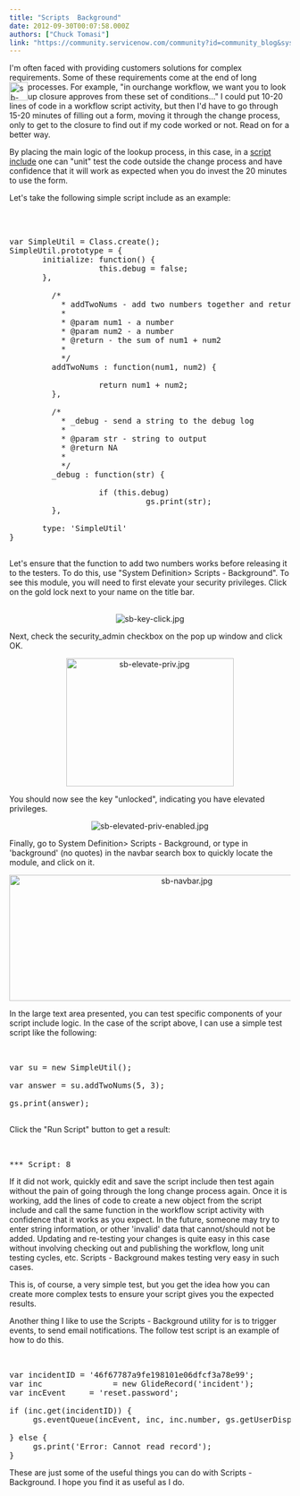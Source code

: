 ```yaml
---
title: "Scripts  Background"
date: 2012-09-30T00:07:58.000Z
authors: ["Chuck Tomasi"]
link: "https://community.servicenow.com/community?id=community_blog&sys_id=311e226ddbd0dbc01dcaf3231f961985"
---
```

<p>I'm often faced with providing customers solutions for complex requirements. Some of these requirements come at the end of long processes. For example, "in our<img   alt="sb-icon.png" class="image-0 jive-image jiveImage" height="33" src="531af086db1497041dcaf3231f961908.iix" style="width: 33px; height: 33px; float: left;" width="33"/>change workflow, we want you to look up closure approves from these set of conditions…" I could put 10-20 lines of code in a workflow script activity, but then I'd have to go through 15-20 minutes of filling out a form, moving it through the change process, only to get to the closure to find out if my code worked or not. Read on for a better way.</p><p></p><p></p><p></p><p>By placing the main logic of the lookup process, in this case, in a <a title="ki.servicenow.com/index.php?title=Script_Includes" href="http://wiki.servicenow.com/index.php?title=Script_Includes">script include</a> one can "unit" test the code outside the change process and have confidence that it will work as expected when you do invest the 20 minutes to use the form.</p><p></p><p>Let's take the following simple script include as an example:</p><p></p><p></p><pre __default_attr="plain" __jive_macro_name="code" class="jive_text_macro _jivemacro_uid_14005434794445892 jive_macro_code" jivemacro_uid="_14005434794445892"><br/><br/><br/>var SimpleUtil = Class.create();<br/>SimpleUtil.prototype = {<br/>       initialize: function() {<br/>                   this.debug = false;<br/>       },<br/>     <br/>         /*<br/>           * addTwoNums - add two numbers together and return a result<br/>           *<br/>           * @param num1 - a number<br/>           * @param num2 - a number<br/>           * @return - the sum of num1 + num2<br/>           *<br/>           */<br/>         addTwoNums : function(num1, num2) {<br/>               <br/>                   return num1 + num2;<br/>         },<br/>     <br/>         /*<br/>           * _debug - send a string to the debug log<br/>           *<br/>           * @param str - string to output<br/>           * @return NA<br/>           *<br/>           */<br/>         _debug : function(str) {<br/>               <br/>                   if (this.debug)<br/>                             gs.print(str);<br/>         },<br/><br/>       type: 'SimpleUtil'<br/>}<br/><br/></pre><p></p><p></p><p>Let's ensure that the function to add two numbers works before releasing it to the testers. To do this, use "System Definition&gt; Scripts - Background". To see this module, you will need to first elevate your security privileges. Click on the gold lock next to your name on the title bar.</p><p></p><p></p><center><br/><img   alt="sb-key-click.jpg" class="image-0 jive-image" src="b1a89846db1c17049c9ffb651f96196d.iix" style="height: auto;"/></center><p></p><p></p><p>Next, check the security_admin checkbox on the pop up window and click OK.</p><p></p><p></p><center><img   alt="sb-elevate-priv.jpg" class="image-0 jive-image" height="229" src="440573bddb5c9b048c8ef4621f961942.iix" style="height: 228.923px; width: 300px;" width="300"/><p></p></center><p></p><p></p><p>You should now see the key "unlocked", indicating you have elevated privileges.</p><p></p><p></p><center><img   alt="sb-elevated-priv-enabled.jpg" class="image-0 jive-image" src="98581d8edb1c97049c9ffb651f9619a1.iix" style="height: auto;"/><p></p></center><p></p><p></p><p>Finally, go to System Definition&gt; Scripts - Background, or type in 'background' (no quotes) in the navbar search box to quickly locate the module, and click on it.</p><p></p><p></p><center><img  alt="sb-navbar.jpg" class="image-0 jive-image" src="96f3b8cadb5c5f048c8ef4621f96191b.iix" style="height: 225px; width: 620px;"/><p></p></center><p></p><p></p><p>In the large text area presented, you can test specific components of your script include logic. In the case of the script above, I can use a simple test script like the following:</p><p></p><p></p><pre __default_attr="plain" __jive_macro_name="code" class="jive_text_macro jive_macro_code _jivemacro_uid_14005434794373698" jivemacro_uid="_14005434794373698"><br/><br/>var su = new SimpleUtil();<br/><br/>var answer = su.addTwoNums(5, 3);<br/><br/>gs.print(answer);<br/><br/></pre><p></p><p></p><p>Click the "Run Script" button to get a result:</p><p></p><p></p><pre __default_attr="plain" __jive_macro_name="code" class="jive_text_macro jive_macro_code _jivemacro_uid_14005434794329511" jivemacro_uid="_14005434794329511"><br/><br/>*** Script: 8</pre><p></p><p></p><p>If it did not work, quickly edit and save the script include then test again without the pain of going through the long change process again. Once it is working, add the lines of code to create a new object from the script include and call the same function in the workflow script activity with confidence that it works as you expect. In the future, someone may try to enter string information, or other 'invalid' data that cannot/should not be added. Updating and re-testing your changes is quite easy in this case without involving checking out and publishing the workflow, long unit testing cycles, etc. Scripts - Background makes testing very easy in such cases.</p><p></p><p>This is, of course, a very simple test, but you get the idea how you can create more complex tests to ensure your script gives you the expected results.</p><p></p><p>Another thing I like to use the Scripts - Background utility for is to trigger events, to send email notifications. The follow test script is an example of how to do this.</p><p></p><p></p><pre __default_attr="plain" __jive_macro_name="code" class="jive_text_macro jive_macro_code _jivemacro_uid_14005434794236606" jivemacro_uid="_14005434794236606"><br/><br/>var incidentID = '46f67787a9fe198101e06dfcf3a78e99';<br/>var inc               = new GlideRecord('incident');<br/>var incEvent     = 'reset.password';<br/><br/>if (inc.get(incidentID)) {<br/>     gs.eventQueue(incEvent, inc, inc.number, gs.getUserDisplayName());<br/><br/>} else {<br/>     gs.print('Error: Cannot read record');<br/>}</pre><p></p><p></p><p>These are just some of the useful things you can do with Scripts - Background. I hope you find it as useful as I do.</p>
